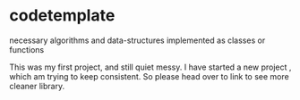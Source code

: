 # codetemplate
necessary algorithms and data-structures implemented as classes or functions

This was my first project, and still quiet messy. I have started a new project , which am trying to keep consistent. So please head over to link to see more cleaner library.

